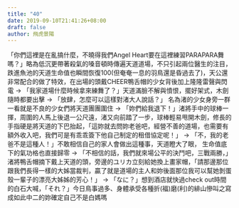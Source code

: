 ```yaml
---
title: "40"
date: 2019-09-10T21:41:26+08:00
draft: false
author: 飛虎景陽
---
```


「你們這裡是在亂搞什麼，不曉得我們Angel Heart要在這裡練習PARAPARA舞嗎？」略為低沉更帶著殺氣的嗓音頓時傳遍天道道場，不只引起兩位醫生的注目，跌進魚池的天道生命值也瞬間恢復100(但奄奄一息的羽鳥還是昏過去了)，天公還非常配合的做了特效，在出場的頭戴CHEER鴨舌帽的少女背後加上隆隆雷聲與閃電 -> 「我家道場什麼時候拿來練舞了？」天道滿臉不解與憤恨，擺好架式，木劍隨時都要出擊 -> 「放肆，怎麼可以這樣對渚大人說話？」 名為渚的少女身旁一群一看就是不良的少女們將天道團團圍住 -> 「妳們給我退下！」渚將手中的球棒一揮，周圍的人馬上後退一公尺遠，渚又向前踏了一步，球棒輕易甩開木劍，修長的手指硬是將天道的下巴抬起，「這妳就去問妳老爸吧，經營不善的道場，也需要有額外收入吧，我們可是有乖乖簽下他自己制定的租借協定呢！」 -> 「不，我的老爸不是這種人！」不敢相信自己的家人會做出這種事，天道瞪大了眼， 生命值底下的氣功格也直接歸零 -> 「不相信的話，我們就來場公平的決鬥吧，三戰兩勝，」渚將鴨舌帽摘下戴上天道的頭，旁邊的ユリカ立刻給她換上畫家帽，「請那邊那位跟我們長得一樣的大姊當裁判，贏了就是道場的主人和妳後面那位我可以幫她剝蛋殼一輩子的漂亮大姊姊的芳心！」 -> 「なに？」想到酒店就快過check out時間的白石大喊，「それ？」今日鳥事過多、身體承受各種折(福)磨(利)的緋山慘叫之寫成如此中二的妳確定自己不是白媽嗎
